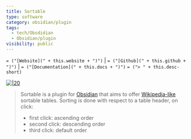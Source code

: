 ```yaml
---
title: Sortable
type: software
category: obsidian/plugin
tags:
  - tech/Obsdidian
  - Obsidian/plugin
visibility: public
---
```

`= ("[Website](" + this.website + ")")` |  `= ("[Github](" + this.github + ")")` | `= ("[Documentation](" + this.docs + ")")`
`= ("> " + this.desc-short)`

[![|20](github.png)](https://github.com/alexandru-dinu/obsidian-sortable)
> Sortable is a plugin for [Obsidian](https://obsidian.md) that aims to offer [Wikipedia-like](https://en.wikipedia.org/wiki/Help:Sorting#Example) sortable tables. Sorting is done with respect to a table header, on click:
>
> - first click: ascending order
> - second click: descending order
> - third click: default order
